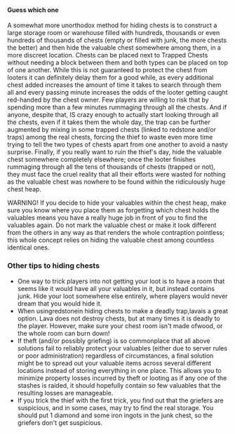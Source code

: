 #### Guess which one
A somewhat more unorthodox method for hiding chests is to construct a large storage room or warehouse filled with hundreds, thousands or even hundreds of thousands of chests (empty or filled with junk, the more chests the better) and then hide the valuable chest somewhere among them, in a more discreet location. Chests can be placed next to Trapped Chests without needing a block between them and both types can be placed on top of one another. While this is not guaranteed to protect the chest from looters it can definitely delay them for a good while, as every additional chest added increases the amount of time it takes to search through them all and every passing minute increases the odds of the looter getting caught red-handed by the chest owner. Few players are willing to risk that by spending more than a few minutes rummaging through all the chests. And if anyone, despite that, IS crazy enough to actually start looking through all the chests, even if it takes them the whole day, the trap can be further augmented by mixing in some trapped chests (linked to redstone and/or traps) among the real chests, forcing the thief to waste even more time trying to tell the two types of chests apart from one another to avoid a nasty surprise.
Finally, if you really want to ruin the thief's day, hide the valuable chest somewhere completely elsewhere; once the looter finishes rummaging through all the tens of thousands of chests (trapped or not), they must face the cruel reality that all their efforts were wasted for nothing as the valuable chest was nowhere to be found within the ridiculously huge chest heap.

WARNING! If you decide to hide your valuables within the chest heap, make sure you know where you place them as forgetting which chest holds the valuables means you have a really huge job in front of you to find the valuables again. Do not mark the valuable chest or make it look different from the others in any way as that renders the whole contraption pointless; this whole concept relies on hiding the valuable chest among countless identical ones.

### Other tips to hiding chests
- One way to trick players into not getting your loot is to have a room that seems like it would have all your valuables in it, but instead contains junk. Hide your loot somewhere else entirely, where players would never dream that you would hide it.
- When usingredstonein hiding chests to make a deadly trap,lavais a great option. Lava does not destroy chests, but at many times it is deadly to the player. However, make sure your chest room isn't made ofwood, or the whole room can burn down!
- If theft (and/or possibly griefing) is so commonplace that all above solutions fail to reliably protect your valuables (either due to server rules or poor administration) regardless of circumstances, a final solution might be to spread out your valuable items across several different locations instead of storing everything in one place. This allows you to minimize property losses incurred by theft or looting as if any one of the stashes is raided, it should hopefully contain so few valuables that the resulting losses are manageable.
- If you trick the thief with the first trick, you find out that the griefers are suspicious, and in some cases, may try to find the real storage. You should put 1 diamond and some iron ingots in the junk chest, so the griefers don't get suspicious.


